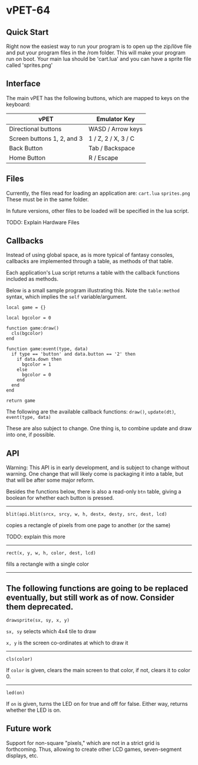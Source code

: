 # vPET-64

## Quick Start
Right now the easiest way to run your program is to open up the zip/löve file and put your program files in the /rom folder. This will make your program run on boot. Your main lua should be 'cart.lua' and you can have a sprite file called 'sprites.png'

## Interface
The main vPET has the following buttons, which are mapped to keys on the keyboard:

| vPET | Emulator Key |
|-|-
| Directional buttons | WASD / Arrow keys
| Screen buttons 1, 2, and 3 | 1 / Z, 2 / X, 3 / C
| Back Button | Tab / Backspace
| Home Button | R / Escape

## Files
Currently, the files read for loading an application are:
`cart.lua`
`sprites.png`
These must be in the same folder.

In future versions, other files to be loaded will be specified in the lua script.

TODO: Explain Hardware Files

## Callbacks

Instead of using global space, as is more typical of fantasy consoles, callbacks are implemented through a table, as methods of that table.

Each application's Lua script returns a table with the callback functions included as methods.

Below is a small sample program illustrating this. Note the `table:method` syntax, which implies the `self` variable/argument.

    local game = {}

    local bgcolor = 0

    function game:draw()
      cls(bgcolor)
    end

    function game:event(type, data)
      if type == 'button' and data.button == '2' then
        if data.down then
          bgcolor = 1
        else
          bgcolor = 0
        end
      end
    end

    return game

The following are the available callback functions:
`draw()`, `update(dt)`, `event(type, data)`

These are also subject to change. One thing is, to combine update and draw into one, if possible.

## API

Warning: This API is in early development, and is subject to change 
without warning. One change that will likely come is packaging it into 
a table, but that will be after some major reform.

Besides the functions below, there is also a read-only `btn` table, giving a boolean for whether each button is pressed.

---
`blit(api.blit(srcx, srcy, w, h, destx, desty, src, dest, lcd)`

copies a rectangle of pixels from one page to another (or the same)

TODO: explain this more

---
`rect(x, y, w, h, color, dest, lcd)`

fills a rectangle with a single color

---

The following functions are going to be replaced eventually, but still work as of now. Consider them deprecated.
---

`drawsprite(sx, sy, x, y)`

`sx, sy` selects which 4x4 tile to draw

`x, y` is the screen co-ordinates at which to draw it

---
`cls(color)`

If `color` is given, clears the main screen to that color, if not, clears it to color 0.

---
`led(on)`

If `on` is given, turns the LED on for true and off for false. Either way, returns whether the LED is on.


## Future work

Support for non-square "pixels," which are not in a strict grid is forthcoming. Thus, allowing to create other LCD games, seven-segment displays, etc.

